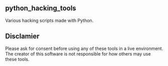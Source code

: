 ## python_hacking_tools
Various hacking scripts made with Python.

## Disclamier
Please ask for consent before using any of these tools in a live environment. The creator of this software is not responsible for how others may use these tools.
